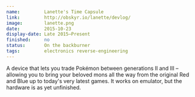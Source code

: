 ```yaml
---
name:         Lanette's Time Capsule
link:         http://obskyr.io/lanette/devlog/
image:        lanette.png
date:         2015-10-23
display-date: Late 2015—Present
finished:     no
status:       On the backburner
tags:         electronics reverse-engineering
---
```

A device that lets you trade Pokémon between generations II and III – allowing you to bring your beloved mons all the way from the original Red and Blue up to today's very latest games. It works on emulator, but the hardware is as yet unfinished.
